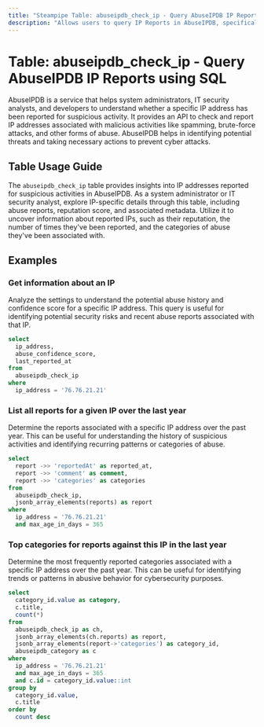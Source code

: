 ```yaml
---
title: "Steampipe Table: abuseipdb_check_ip - Query AbuseIPDB IP Reports using SQL"
description: "Allows users to query IP Reports in AbuseIPDB, specifically the IP address details, providing insights into IP reputation and potential abuse activities."
---
```


# Table: abuseipdb_check_ip - Query AbuseIPDB IP Reports using SQL

AbuseIPDB is a service that helps system administrators, IT security analysts, and developers to understand whether a specific IP address has been reported for suspicious activity. It provides an API to check and report IP addresses associated with malicious activities like spamming, brute-force attacks, and other forms of abuse. AbuseIPDB helps in identifying potential threats and taking necessary actions to prevent cyber attacks.

## Table Usage Guide

The `abuseipdb_check_ip` table provides insights into IP addresses reported for suspicious activities in AbuseIPDB. As a system administrator or IT security analyst, explore IP-specific details through this table, including abuse reports, reputation score, and associated metadata. Utilize it to uncover information about reported IPs, such as their reputation, the number of times they've been reported, and the categories of abuse they've been associated with.

## Examples

### Get information about an IP
Analyze the settings to understand the potential abuse history and confidence score for a specific IP address. This query is useful for identifying potential security risks and recent abuse reports associated with that IP.

```sql
select
  ip_address,
  abuse_confidence_score,
  last_reported_at
from
  abuseipdb_check_ip
where
  ip_address = '76.76.21.21'
```

### List all reports for a given IP over the last year
Determine the reports associated with a specific IP address over the past year. This can be useful for understanding the history of suspicious activities and identifying recurring patterns or categories of abuse.

```sql
select
  report ->> 'reportedAt' as reported_at,
  report ->> 'comment' as comment,
  report ->> 'categories' as categories
from
  abuseipdb_check_ip,
  jsonb_array_elements(reports) as report
where
  ip_address = '76.76.21.21'
  and max_age_in_days = 365
```

### Top categories for reports against this IP in the last year
Determine the most frequently reported categories associated with a specific IP address over the past year. This can be useful for identifying trends or patterns in abusive behavior for cybersecurity purposes.

```sql
select
  category_id.value as category,
  c.title,
  count(*)
from
  abuseipdb_check_ip as ch,
  jsonb_array_elements(ch.reports) as report,
  jsonb_array_elements(report->'categories') as category_id,
  abuseipdb_category as c
where
  ip_address = '76.76.21.21'
  and max_age_in_days = 365
  and c.id = category_id.value::int
group by
  category_id.value,
  c.title
order by
  count desc
```